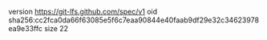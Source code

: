 version https://git-lfs.github.com/spec/v1
oid sha256:cc2fca0da66f63085e5f6c7eaa90844e40faab9df29e32c34623978ea9e33ffc
size 22
